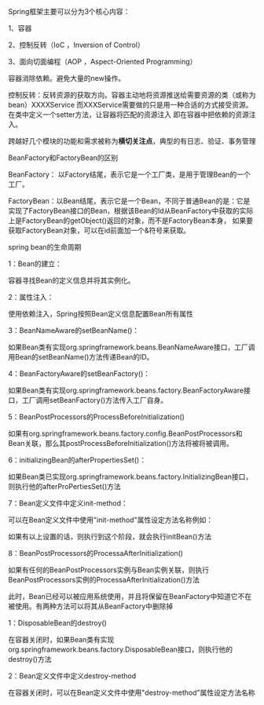 Spring框架主要可以分为3个核心内容：

1、容器

2、控制反转（IoC ，Inversion of Control）

3、面向切面编程（AOP ，Aspect-Oriented Programming）

容器消除依赖。避免大量的new操作。

控制反转：反转资源的获取方向。容器主动地将资源推送给需要资源的类（或称为bean）XXXXService
而XXXService需要做的只是用一种合适的方式接受资源。在类中定义一个setter方法，让容器将匹配的资源注入
即在容器中把依赖的资源注入。

跨越好几个模块的功能和需求被称为**横切关注点**，典型的有日志、验证、事务管理


BeanFactory和FactoryBean的区别

BeanFactory： 以Factory结尾，表示它是一个工厂类，是用于管理Bean的一个工厂。

FactoryBean：以Bean结尾，表示它是一个Bean，不同于普通Bean的是：它是实现了FactoryBean<T>接口的Bean，根据该Bean的Id从BeanFactory中获取的实际上是FactoryBean的getObject()返回的对象，而不是FactoryBean本身， 如果要获取FactoryBean对象，可以在id前面加一个&符号来获取。

spring bean的生命周期

1：Bean的建立：

容器寻找Bean的定义信息并将其实例化。

2：属性注入：

使用依赖注入，Spring按照Bean定义信息配置Bean所有属性

3：BeanNameAware的setBeanName()：

如果Bean类有实现org.springframework.beans.BeanNameAware接口，工厂调用Bean的setBeanName()方法传递Bean的ID。

4：BeanFactoryAware的setBeanFactory()：

如果Bean类有实现org.springframework.beans.factory.BeanFactoryAware接口，工厂调用setBeanFactory()方法传入工厂自身。

5：BeanPostProcessors的ProcessBeforeInitialization()

如果有org.springframework.beans.factory.config.BeanPostProcessors和Bean关联，那么其postProcessBeforeInitialization()方法将被将被调用。

6：initializingBean的afterPropertiesSet()：

如果Bean类已实现org.springframework.beans.factory.InitializingBean接口，则执行他的afterProPertiesSet()方法

7：Bean定义文件中定义init-method：

可以在Bean定义文件中使用"init-method"属性设定方法名称例如：

如果有以上设置的话，则执行到这个阶段，就会执行initBean()方法

8：BeanPostProcessors的ProcessaAfterInitialization()

如果有任何的BeanPostProcessors实例与Bean实例关联，则执行BeanPostProcessors实例的ProcessaAfterInitialization()方法

此时，Bean已经可以被应用系统使用，并且将保留在BeanFactory中知道它不在被使用。有两种方法可以将其从BeanFactory中删除掉

1：DisposableBean的destroy()

在容器关闭时，如果Bean类有实现org.springframework.beans.factory.DisposableBean接口，则执行他的destroy()方法

2：Bean定义文件中定义destroy-method

在容器关闭时，可以在Bean定义文件中使用"destroy-method"属性设定方法名称
